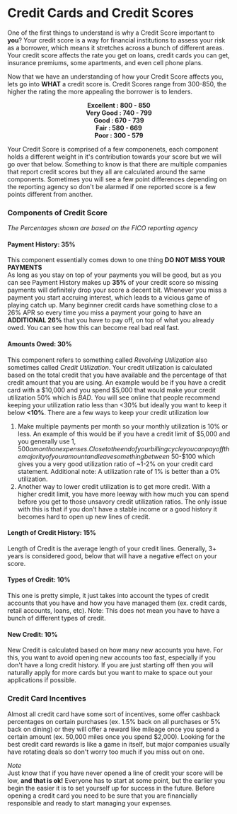 
# Credit Cards and Credit Scores

One of the first things to understand is why a Credit Score important to **you**? Your credit score is a way for financial institutions to assess your risk as a borrower, which means it stretches across a bunch of different areas. Your credit score affects the rate you get on loans, credit cards you can get, insurance premiums, some apartments, and even cell phone plans. 

Now that we have an understanding of how your Credit Score affects you, lets go into **WHAT** a credit score is. Credit Scores range from 300-850, the higher the rating the more appealing the borrower is to lenders. 


<div align="center">
  
**Excellent : 800 - 850**  
**Very Good : 740 - 799**   
**Good      : 670 - 739**  
**Fair      : 580 - 669**  
**Poor      : 300 - 579**  
  
</div>

Your Credit Score is comprised of a few componenets, each component holds a different weight in it's contribution towards your score but we will go over that below. Something to know is that there are multiple companies that report credit scores but they all are calculated around the same components. Sometimes you will see a few point differences depending on the reporting agency so don't be alarmed if one reported score is a few points different from another.

### Components of Credit Score
*The Percentages shown are based on the FICO reporting agency*

#### Payment History: 35%

This component essentially comes down to one thing ****DO NOT MISS YOUR PAYMENTS****  
As long as you stay on top of your payments you will be good, but as you can see Payment History makes up **35%** of your credit score so missing payments will definitely drop your score a decent bit. Whenever you miss a payment you start accruing interest, which leads to a vicious game of playing catch up. Many beginner credit cards have something close to a 26% APR so every time you miss a payment your going to have an **ADDITIONAL 26%** that you have to pay off, on top of what you already owed. You can see how this can become real bad real fast.

#### Amounts Owed: 30%

This component refers to something called *Revolving Utilization* also sometimes called *Credit Utilization*. Your credit utilization is calculated based on the total credit that you have available and the percentage of that credit amount that you are using. An example would be if you have a credit card with a $10,000 and you spend $5,000 that would make your credit utilization 50% which is *BAD*. You will see online that people recommend keeping your utilization ratio less than <30% but ideally you want to keep it below **<10%**. There are a few ways to keep your credit utilization low

1. Make multiple payments per month so your monthly utilization is 10% or less. An example of this would be if you have a credit limit of $5,000 and you generally use $1,500 a month on expenses. Close to the end of your billing cycle you can pay off the majority of your amount and leave something between ~$50-$100 which gives you a very good utilization ratio of ~1-2% on your credit card statement. Additional note: A utilization rate of 1% is better than a 0% utilization.
2. Another way to lower credit utilization is to get more credit. With a higher credit limit, you have more leeway with how much you can spend before you get to those unsavory credit utilization ratios. The only issue with this is that if you don't have a stable income or a good history it becomes hard to open up new lines of credit.

#### Length of Credit History: 15%

Length of Credit is the average length of your credit lines. Generally, 3+ years is considered good, below that will have a negative effect on your score.

#### Types of Credit: 10%

This one is pretty simple, it just takes into account the types of credit accounts that you have and how you have managed them (ex. credit cards, retail accounts, loans, etc). Note: This does not mean you have to have a bunch of different types of credit.

#### New Credit: 10%

New Credit is calculated based on how many new accounts you have. For this, you want to avoid opening new accounts too fast, especially if you don't have a long credit history. If you are just starting off then you will naturally apply for more cards but you want to make to space out your applications if possible.


### Credit Card Incentives

Almost all credit card have some sort of incentives, some offer cashback percentages on certain purchases (ex. 1.5% back on all purchases or 5% back on dining) or they will offer a reward like mileage once you spend a certain amount (ex. 50,000 miles once you spend $2,000). Looking for the best credit card rewards is like a game in itself, but major companies usually have rotating deals so don't worry too much if you miss out on one. 

*Note*   
Just know that if you have never opened a line of credit your score will be low, **and that is ok!** Everyone has to start at some point, but the earlier you begin the easier it is to set yourself up for success in the future. Before opening a credit card you need to be sure that you are financially responsible and ready to start managing your expenses.



